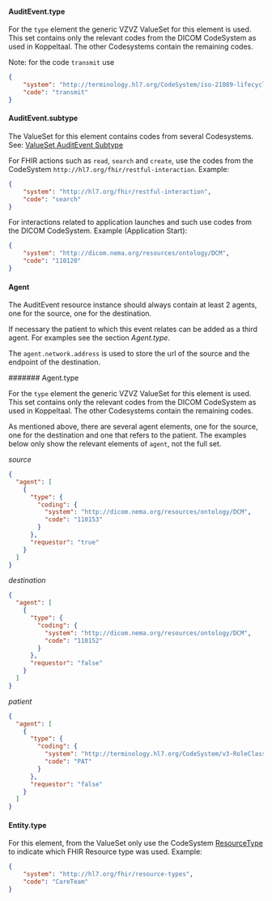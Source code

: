 
#### AuditEvent.type

For the `type` element the generic VZVZ ValueSet for this element is used. This set contains only the relevant codes from the DICOM CodeSystem as used in Koppeltaal. The other Codesystems contain the remaining codes.

Note: for the code `transmit` use

```json
{
    "system": "http://terminology.hl7.org/CodeSystem/iso-21089-lifecycle",
    "code": "transmit"
}
```

#### AuditEvent.subtype

The ValueSet for this element contains codes from several Codesystems. See: [ValueSet AuditEvent Subtype](http://hl7.org/fhir/ValueSet/audit-event-sub-type)

For FHIR actions such as `read`, `search` and `create`, use the codes from the CodeSystem `http://hl7.org/fhir/restful-interaction`. Example:

```json
{
    "system": "http://hl7.org/fhir/restful-interaction",
    "code": "search"
}
```

For interactions related to application launches and such use codes from the DICOM CodeSystem. Example (Application Start):

```json
{
    "system": "http://dicom.nema.org/resources/ontology/DCM",
    "code": "110120"
}
```

#### Agent

The AuditEvent resource instance should always contain at least 2 agents, one for the source, one for the destination.

If necessary the patient to which this event relates can be added as a third agent. For examples see the section _Agent.type_.

The `agent.network.address` is used to store the url of the source and the endpoint of the destination.

####### Agent.type

For the `type` element the generic VZVZ ValueSet for this element is used. This set contains only the relevant codes from the DICOM CodeSystem as used in Koppeltaal. The other Codesystems contain the remaining codes.

As mentioned above, there are several agent elements, one for the source, one for the destination and one that refers to the patient. The examples below only show the relevant elements of `agent`, not the full set.

_source_
```json
{
  "agent": [
    {
      "type": {
        "coding": {
          "system": "http://dicom.nema.org/resources/ontology/DCM",
          "code": "110153"
        }
      },
      "requestor": "true"
    }
  ]
}
```

_destination_
```json
{
  "agent": [
    {
      "type": {
        "coding": {
          "system": "http://dicom.nema.org/resources/ontology/DCM",
          "code": "110152"
        }
      },
      "requestor": "false"
    }
  ]
}
```

_patient_
```json
{
  "agent": [
    {
      "type": {
        "coding": {
          "system": "http://terminology.hl7.org/CodeSystem/v3-RoleClass",
          "code": "PAT"
        }
      },
      "requestor": "false"
    }
  ]
}
```

#### Entity.type

For this element, from the ValueSet only use the CodeSystem [ResourceType](http://hl7.org/fhir/resource-types) to indicate which FHIR Resource type was used. Example:

```json
{
    "system": "http://hl7.org/fhir/resource-types",
    "code": "CareTeam"
}
```
